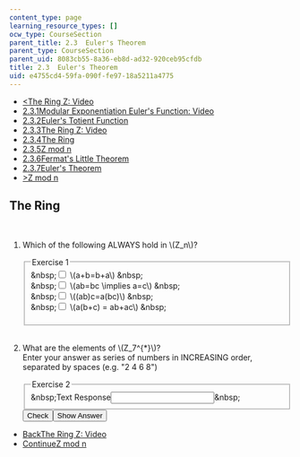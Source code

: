 ```yaml
---
content_type: page
learning_resource_types: []
ocw_type: CourseSection
parent_title: 2.3  Euler's Theorem
parent_type: CourseSection
parent_uid: 8083cb55-8a36-eb8d-ad32-920ceb95cfdb
title: 2.3  Euler's Theorem
uid: e4755cd4-59fa-090f-fe97-18a5211a4775
---
```

<ul class="navigation pagination"><li id="top_bck_btn"><a href='/courses/electrical-engineering-and-computer-science/6-042j-mathematics-for-computer-science-spring-2015/structures/tp6-1/vertical-96037fd2d933';><<span>The Ring Z: Video</span></a></li><li id="flp_btn_1" ><a href='/courses/electrical-engineering-and-computer-science/6-042j-mathematics-for-computer-science-spring-2015/structures/tp6-1'>2.3.1<span>Modular Exponentiation Euler's Function: Video</span></a></li><li id="flp_btn_2" ><a href='/courses/electrical-engineering-and-computer-science/6-042j-mathematics-for-computer-science-spring-2015/structures/tp6-1/vertical-62a25d1dd25f'>2.3.2<span>Euler's Totient Function</span></a></li><li id="flp_btn_3" ><a href='/courses/electrical-engineering-and-computer-science/6-042j-mathematics-for-computer-science-spring-2015/structures/tp6-1/vertical-96037fd2d933'>2.3.3<span>The Ring Z: Video</span></a></li><li id="flp_btn_4" class="button_selected"><a href='/courses/electrical-engineering-and-computer-science/6-042j-mathematics-for-computer-science-spring-2015/structures/tp6-1/vertical-cad174bba3a3'>2.3.4<span>The Ring</span></a></li><li id="flp_btn_5" ><a href='/courses/electrical-engineering-and-computer-science/6-042j-mathematics-for-computer-science-spring-2015/structures/tp6-1/vertical-ad604933e05b'>2.3.5<span>Z mod n</span></a></li><li id="flp_btn_6" ><a href='/courses/electrical-engineering-and-computer-science/6-042j-mathematics-for-computer-science-spring-2015/structures/tp6-1/vertical-0be4c94c5864'>2.3.6<span>Fermat's Little Theorem</span></a></li><li id="flp_btn_7" ><a href='/courses/electrical-engineering-and-computer-science/6-042j-mathematics-for-computer-science-spring-2015/structures/tp6-1/vertical-f4e414f3a824'>2.3.7<span>Euler's Theorem</span></a></li><li id="top_continue_btn"><a href='/courses/electrical-engineering-and-computer-science/6-042j-mathematics-for-computer-science-spring-2015/structures/tp6-1/vertical-ad604933e05b';>><span>Z mod n</span></a></li></ul><h2 class="subhead">The Ring</h2><div class="self_assessment">
<br display_name="The Ring" url_name="The_Ring_0" />
<ol display_name="The Ring" url_name="The_Ring_1">
<li>
<div id="Q1_div" class="problem_question">
<p>Which of the following ALWAYS hold in \(Z_n\)?</p><fieldset><legend class="visually-hidden">Exercise 1</legend><div class="choice"><label id="Q1_input_1_label"><span id="Q1_input_1_aria_status" tabindex="-1" class="visually-hidden">&amp;nbsp;</span><input type="checkbox" id="Q1_input_1" onclick="optionSelected(1)" name="Q1_input" class="problem_radio_input" correct="true"><span class="choice">
            \(a+b=b+a\)
          </span><span id="Q1_input_1_normal_status" class="nostatus" aria-hidden="true">&amp;nbsp;</span></label></div><div class="choice"><label id="Q1_input_2_label"><span id="Q1_input_2_aria_status" tabindex="-1" class="visually-hidden">&amp;nbsp;</span><input type="checkbox" id="Q1_input_2" onclick="optionSelected(1)" name="Q1_input" class="problem_radio_input" correct="false"><span class="choice">
            \(ab=bc \implies a=c\)
          </span><span id="Q1_input_2_normal_status" class="nostatus" aria-hidden="true">&amp;nbsp;</span></label></div><div class="choice"><label id="Q1_input_3_label"><span id="Q1_input_3_aria_status" tabindex="-1" class="visually-hidden">&amp;nbsp;</span><input type="checkbox" id="Q1_input_3" onclick="optionSelected(1)" name="Q1_input" class="problem_radio_input" correct="true"><span class="choice">
            \((ab)c=a(bc)\)
          </span><span id="Q1_input_3_normal_status" class="nostatus" aria-hidden="true">&amp;nbsp;</span></label></div><div class="choice"><label id="Q1_input_4_label"><span id="Q1_input_4_aria_status" tabindex="-1" class="visually-hidden">&amp;nbsp;</span><input type="checkbox" id="Q1_input_4" onclick="optionSelected(1)" name="Q1_input" class="problem_radio_input" correct="true"><span class="choice">
            \(a(b+c) = ab+ac\)
          </span><span id="Q1_input_4_normal_status" class="nostatus" aria-hidden="true">&amp;nbsp;</span></label></div><p id="Q1_status_combined" tabindex="-1" class="nostatus"></p></fieldset></div></li>
<br />
<li>
<div id="Q2_div" class="problem_question"><p>What are the elements of \(Z_7^{*}\)? <br /> Enter your answer as series of numbers in INCREASING order, separated by spaces (e.g. "2 4 6 8")</p><fieldset><legend class="visually-hidden">Exercise 2</legend><div class="choice"><label id="Q2_label"><span id="Q2_aria_status" tabindex="-1" class="visually-hidden">&amp;nbsp;</span><span class="visually-hidden">Text Response</span><input ckecktype="ci" onkeypress="numericTypedOrDropDownSelected(2)" value="" answer="1 2 3 4 5 6" type="text" id="Q2_input" class="problem_text_input"><span id="Q2_normal_status" class="nostatus" aria-hidden="true">&amp;nbsp;</span><span style="display:none;" id="Q2_ans_span" tabindex="-1">  Answer:1 2 3 4 5 6</span></label></div></fieldset></div><div class="action"><button id="Q1_button" onclick="checkAnswer({1: 'choiceresponse', 2: 'stringresponse'})" class="problem_mo_button">Check</button><button id="Q1_button_show" onclick="showHideSolution({1: 'choiceresponse', 2: 'stringresponse'}, 1, [])" class="problem_mo_button">Show Answer</button></div></li>
</ol>
</div><ul class="navigation progress"><li id="bck_btn"><a href='/courses/electrical-engineering-and-computer-science/6-042j-mathematics-for-computer-science-spring-2015/structures/tp6-1/vertical-96037fd2d933';>Back<span>The Ring Z: Video</span></a></li><li id="continue_btn"><a href='/courses/electrical-engineering-and-computer-science/6-042j-mathematics-for-computer-science-spring-2015/structures/tp6-1/vertical-ad604933e05b';>Continue<span>Z mod n</span></a></li></ul>